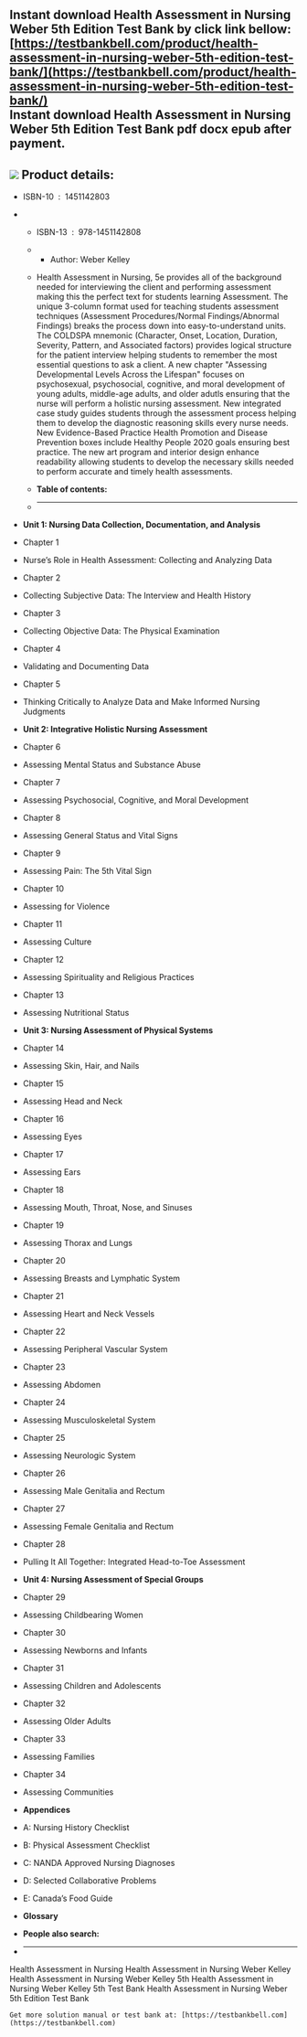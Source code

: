 Instant download **Health Assessment in Nursing Weber 5th Edition Test Bank** by click link bellow:  
[https://testbankbell.com/product/health-assessment-in-nursing-weber-5th-edition-test-bank/](https://testbankbell.com/product/health-assessment-in-nursing-weber-5th-edition-test-bank/)  
**Instant download Health Assessment in Nursing Weber 5th Edition Test Bank pdf docx epub after payment.**
----------------------------------------------------------------------------------------------------------


![](https://testbankbell.com/wp-content/uploads/2023/05/health-assessment-in-nursing-weber-5e.jpg)
**Product details:**
--------------------


* ISBN-10 ‏ : ‎ 1451142803
* * ISBN-13 ‏ : ‎ 978-1451142808
  * * Author: Weber Kelley
   
  * Health Assessment in Nursing, 5e provides all of the background needed for interviewing the client and performing assessment making this the perfect text for students learning Assessment. The unique 3-column format used for teaching students assessment techniques (Assessment Procedures/Normal Findings/Abnormal Findings) breaks the process down into easy-to-understand units. The COLDSPA mnemonic (Character, Onset, Location, Duration, Severity, Pattern, and Associated factors) provides logical structure for the patient interview helping students to remember the most essential questions to ask a client. A new chapter "Assessing Developmental Levels Across the Lifespan" focuses on psychosexual, psychosocial, cognitive, and moral development of young adults, middle-age adults, and older adutls ensuring that the nurse will perform a holistic nursing assessment. New integrated case study guides students through the assessment process helping them to develop the diagnostic reasoning skills every nurse needs. New Evidence-Based Practice Health Promotion and Disease Prevention boxes include Healthy People 2020 goals ensuring best practice. The new art program and interior design enhance readability allowing students to develop the necessary skills needed to perform accurate and timely health assessments.
  * **Table of contents:**
  * ----------------------
 
* **Unit 1: Nursing Data Collection, Documentation, and Analysis**

* Chapter 1

* Nurse’s Role in Health Assessment: Collecting and Analyzing Data

* Chapter 2

* Collecting Subjective Data: The Interview and Health History

* Chapter 3

* Collecting Objective Data: The Physical Examination

* Chapter 4

* Validating and Documenting Data

* Chapter 5

* Thinking Critically to Analyze Data and Make Informed Nursing Judgments

* **Unit 2: Integrative Holistic Nursing Assessment**

* Chapter 6

* Assessing Mental Status and Substance Abuse

* Chapter 7

* Assessing Psychosocial, Cognitive, and Moral Development

* Chapter 8

* Assessing General Status and Vital Signs

* Chapter 9

* Assessing Pain: The 5th Vital Sign

* Chapter 10

* Assessing for Violence

* Chapter 11

* Assessing Culture

* Chapter 12

* Assessing Spirituality and Religious Practices

* Chapter 13

* Assessing Nutritional Status

* **Unit 3: Nursing Assessment of Physical Systems**

* Chapter 14

* Assessing Skin, Hair, and Nails

* Chapter 15

* Assessing Head and Neck

* Chapter 16

* Assessing Eyes

* Chapter 17

* Assessing Ears

* Chapter 18

* Assessing Mouth, Throat, Nose, and Sinuses

* Chapter 19

* Assessing Thorax and Lungs

* Chapter 20

* Assessing Breasts and Lymphatic System

* Chapter 21

* Assessing Heart and Neck Vessels

* Chapter 22

* Assessing Peripheral Vascular System

* Chapter 23

* Assessing Abdomen

* Chapter 24

* Assessing Musculoskeletal System

* Chapter 25

* Assessing Neurologic System

* Chapter 26

* Assessing Male Genitalia and Rectum

* Chapter 27

* Assessing Female Genitalia and Rectum

* Chapter 28

* Pulling It All Together: Integrated Head-to-Toe Assessment

* **Unit 4: Nursing Assessment of Special Groups**

* Chapter 29

* Assessing Childbearing Women

* Chapter 30

* Assessing Newborns and Infants

* Chapter 31

* Assessing Children and Adolescents

* Chapter 32

* Assessing Older Adults

* Chapter 33

* Assessing Families

* Chapter 34

* Assessing Communities

* **Appendices**

* A: Nursing History Checklist

* B: Physical Assessment Checklist

* C: NANDA Approved Nursing Diagnoses

* D: Selected Collaborative Problems

* E: Canada’s Food Guide

* **Glossary**
* **People also search:**
* -----------------------

Health Assessment in Nursing
Health Assessment in Nursing Weber Kelley
Health Assessment in Nursing Weber Kelley 5th
Health Assessment in Nursing Weber Kelley 5th Test Bank
Health Assessment in Nursing Weber 5th Edition Test Bank


    Get more solution manual or test bank at: [https://testbankbell.com](https://testbankbell.com)
